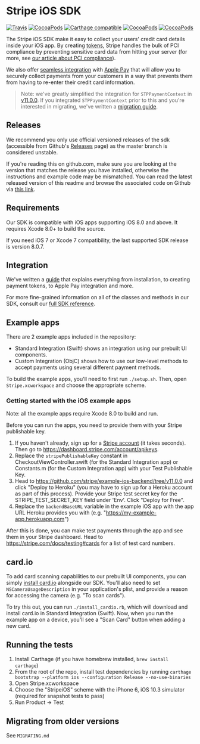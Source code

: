 # Stripe iOS SDK
[![Travis](https://img.shields.io/travis/stripe/stripe-ios/master.svg?style=flat)](https://travis-ci.org/stripe/stripe-ios)
[![CocoaPods](https://img.shields.io/cocoapods/v/Stripe.svg?style=flat)](http://cocoapods.org/?q=author%3Astripe%20name%3Astripe)
[![Carthage compatible](https://img.shields.io/badge/Carthage-compatible-4BC51D.svg?style=flat)](https://github.com/Carthage/Carthage)
[![CocoaPods](https://img.shields.io/cocoapods/l/Stripe.svg?style=flat)](https://github.com/stripe/stripe-ios/blob/master/LICENSE)
[![CocoaPods](https://img.shields.io/cocoapods/p/Stripe.svg?style=flat)](https://github.com/stripe/stripe-ios#)

The Stripe iOS SDK make it easy to collect your users' credit card details inside your iOS app. By creating [tokens](https://stripe.com/docs/api#tokens), Stripe handles the bulk of PCI compliance by preventing sensitive card data from hitting your server (for more, see [our article about PCI compliance](https://support.stripe.com/questions/do-i-need-to-be-pci-compliant-what-do-i-have-to-do)).

We also offer [seamless integration](https://stripe.com/apple-pay) with [Apple Pay](https://www.apple.com/apple-pay/) that will allow you to securely collect payments from your customers in a way that prevents them from having to re-enter their credit card information.

> Note: we've greatly simplified the integration for `STPPaymentContext` in [v11.0.0](https://github.com/stripe/stripe-ios/releases/v11.0.0). If you integrated `STPPaymentContext` prior to this and you're interested in migrating, we've written a [migration guide](https://github.com/stripe/stripe-ios/blob/master/MIGRATING.md#migration-from-versions--1100).

## Releases

We recommend you only use official versioned releases of the sdk (accessible from Github's [Releases](https://github.com/stripe/stripe-ios/releases) page) as the master branch is considered unstable.

If you're reading this on github.com, make sure you are looking at the version that matches the release you have installed, otherwise the instructions and example code may be mismatched. You can read the latest released version of this readme and browse the associated code on Github via [this link](https://github.com/stripe/stripe-ios/tree/v11.1.0).

## Requirements
Our SDK is compatible with iOS apps supporting iOS 8.0 and above. It requires Xcode 8.0+ to build the source.

If you need iOS 7 or Xcode 7 compatibility, the last supported SDK release is version 8.0.7.

## Integration

We've written a [guide](https://stripe.com/docs/mobile/ios) that explains everything from installation, to creating payment tokens, to Apple Pay integration and more.

For more fine-grained information on all of the classes and methods in our SDK, consult our [full SDK reference](http://stripe.github.io/stripe-ios/docs/index.html).

## Example apps

There are 2 example apps included in the repository:
- Standard Integration (Swift) shows an integration using our prebuilt UI components.
- Custom Integration (ObjC) shows how to use our low-level methods to accept payments using several different payment methods.

To build the example apps, you'll need to first run `./setup.sh`. Then, open `Stripe.xcworkspace` and choose the appropriate scheme.

### Getting started with the iOS example apps

Note: all the example apps require Xcode 8.0 to build and run.

Before you can run the apps, you need to provide them with your Stripe publishable key.

1. If you haven't already, sign up for a [Stripe account](https://dashboard.stripe.com/register) (it takes seconds). Then go to https://dashboard.stripe.com/account/apikeys.
2. Replace the `stripePublishableKey` constant in CheckoutViewController.swift (for the Standard Integration app) or Constants.m (for the Custom Integration app) with your Test Publishable Key.
3. Head to https://github.com/stripe/example-ios-backend/tree/v11.0.0 and click "Deploy to Heroku" (you may have to sign up for a Heroku account as part of this process). Provide your Stripe test secret key for the STRIPE_TEST_SECRET_KEY field under 'Env'. Click "Deploy for Free".
4. Replace the `backendBaseURL` variable in the example iOS app with the app URL Heroku provides you with (e.g. "https://my-example-app.herokuapp.com")

After this is done, you can make test payments through the app and see them in your Stripe dashboard. Head to https://stripe.com/docs/testing#cards for a list of test card numbers.

## card.io

To add card scanning capabilities to our prebuilt UI components, you can simply [install card.io](https://github.com/card-io/card.io-iOS-SDK#setup) alongside our SDK. You'll also need to set `NSCameraUsageDescription` in your application's plist, and provide a reason for accessing the camera (e.g. "To scan cards").

To try this out, you can run `./install_cardio.rb`, which will download and install card.io in Standard Integration (Swift). Now, when you run the example app on a device, you'll see a "Scan Card" button when adding a new card.

## Running the tests

1. Install Carthage (if you have homebrew installed, `brew install carthage`)
2. From the root of the repo, install test dependencies by running `carthage bootstrap --platform ios --configuration Release --no-use-binaries`
3. Open Stripe.xcworkspace
4. Choose the "StripeiOS" scheme with the iPhone 6, iOS 10.3 simulator (required for snapshot tests to pass)
5. Run Product -> Test

## Migrating from older versions

See `MIGRATING.md`

